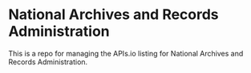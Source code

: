 # National Archives and Records Administration
This is a repo for managing the APIs.io listing for National Archives and Records Administration.